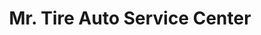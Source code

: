---
title: "Mr. Tire Auto Service Center"
url: /syracuse/mr-tire-auto-service-center/
shop: Autowerkstatt
---